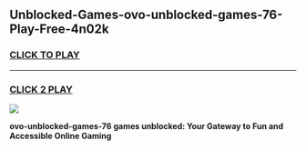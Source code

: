 
## Unblocked-Games-ovo-unblocked-games-76-Play-Free-4n02k
<h3>
<a href="https://premium76.site?title=ovo-unblocked-games-76&ref=10A">CLICK TO PLAY</a></h3>
<hr>

<h3>
<a href="https://premium76.site?title=ovo-unblocked-games-76&ref=10A">CLICK 2 PLAY</a>
  
</h3>

<a href="https://premium76.site?title=ovo-unblocked-games-76&ref=10A"><img src="https://clearcache.store/games.png"></a>


**ovo-unblocked-games-76 games unblocked: Your Gateway to Fun and Accessible Online Gaming**
